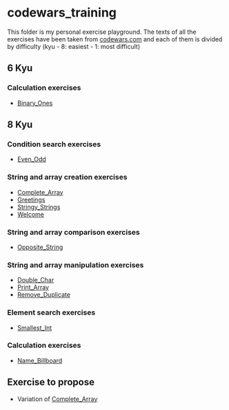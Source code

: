 # codewars_training

This folder is my personal exercise playground. The texts of all the exercises have been taken from [codewars.com](https://www.codewars.com) and each of them is divided by difficulty (kyu - 8: easiest - 1: most difficult)

## 6 Kyu

### Calculation exercises

- [Binary_Ones](JavaScript/6_kyu/Calculation/Binary_Ones.js)

## 8 Kyu

### Condition search exercises

- [Even_Odd](JavaScript/8_kyu/Condition_search/Even_Odd.js)

### String and array creation exercises

- [Complete_Array](JavaScript/8_kyu/String_array_creation/Complete_Array.js)
- [Greetings](JavaScript/8_kyu/String_array_creation/Greetings.js)
- [Stringy_Strings](JavaScript/8_kyu/String_array_creation/Stringy_Strings.js)
- [Welcome](JavaScript/8_kyu/String_array_creation/Welcome.js)

### String and array comparison exercises

- [Opposite_String](JavaScript/8_kyu/String_array_comparison/Opposite_String.js)

### String and array manipulation exercises

- [Double_Char](JavaScript/8_kyu/String_array_manipulation/Double_Char.js)
- [Print_Array](JavaScript/8_kyu/String_array_manipulation/Print_Array.js)
- [Remove_Duplicate](JavaScript/8_kyu/String_array_manipulation/Remove_Duplicate.js)

### Element search exercises

- [Smallest_Int](JavaScript/8_kyu/Element_search/Smallest_Int.js)

### Calculation exercises

- [Name_Billboard](JavaScript/8_kyu/Calculation/Name_Billboard.js)

## Exercise to propose

- Variation of [Complete_Array](JavaScript/8_kyu/String_array_creation/Complete_Array.js)
